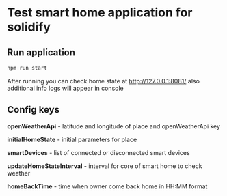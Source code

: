 # Test smart home application for solidify

## Run application

```bash
npm run start
```

After running you can check home state at http://127.0.0.1:8081/ also additional info logs will appear in console

## Config keys

**openWeatherApi** - latitude and longitude of place and openWeatherApi key

**initialHomeState** - initial parameters for place

**smartDevices** - list of connected or disconnected smart devices

**updateHomeStateInterval** - interval for core of smart home to check weather

**homeBackTime** - time when owner come back home in HH:MM format
